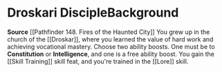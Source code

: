 ﻿---
ability:
- Constitution
- Intelligence
ability_boost:
- Constitution
- Intelligence
feat: '[[DATABASE/feat/Skill Training|Skill Training]]'
id: '126'
name: Droskari Disciple
prerequisite: null
rarity: Common
skill:
- '[[DATABASE/skill/Lore|Lore]]'
- Droskar [[DATABASE/skill/Lore|Lore]]
source: '[[DATABASE/source/Pathfinder 148. Fires of the Haunted City|Pathfinder #148:
  Fires of the Haunted City]]'
subcategory: general
trait: null
type: Background

---
# Droskari Disciple<span class="item-type">Background</span>

**Source** [[Pathfinder 148. Fires of the Haunted City]]
You grew up in the church of the [[Droskar]], where you learned the value of hard work and achieving vocational mastery.
 Choose two ability boosts. One must be to **Constitution** or **Intelligence**, and one is a free ability boost.
 You gain the [[Skill Training]] skill feat, and you're trained in the [[Lore]] skill.